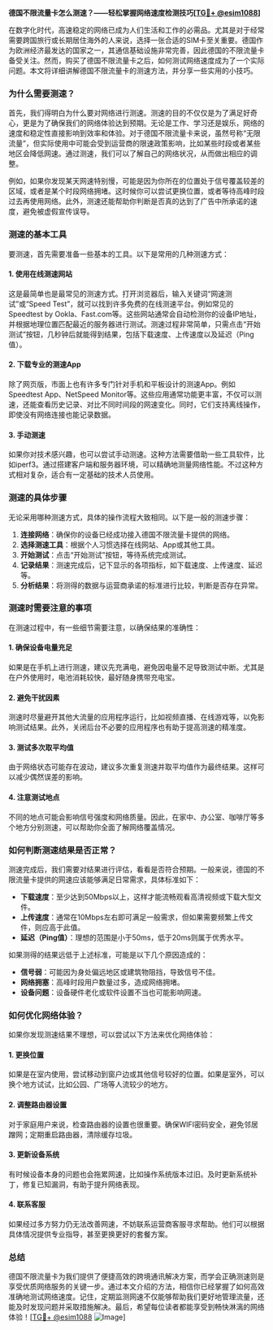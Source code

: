 **德国不限流量卡怎么测速？——轻松掌握网络速度检测技巧[[TG💪+ @esim1088](https://t.me/s/esim1088)]**

在数字化时代，高速稳定的网络已成为人们生活和工作的必需品。尤其是对于经常需要跨国旅行或长期居住海外的人来说，选择一张合适的SIM卡至关重要。德国作为欧洲经济最发达的国家之一，其通信基础设施非常完善，因此德国的不限流量卡备受关注。然而，购买了德国不限流量卡之后，如何测试网络速度成为了一个实际问题。本文将详细讲解德国不限流量卡的测速方法，并分享一些实用的小技巧。

### **为什么需要测速？**

首先，我们得明白为什么要对网络进行测速。测速的目的不仅仅是为了满足好奇心，更是为了确保我们的网络体验达到预期。无论是工作、学习还是娱乐，网络的速度和稳定性直接影响到效率和体验。对于德国不限流量卡来说，虽然号称“无限流量”，但实际使用中可能会受到运营商的限速政策影响，比如某些时段或者某些地区会降低网速。通过测速，我们可以了解自己的网络状况，从而做出相应的调整。

例如，如果你发现某天网速特别慢，可能是因为你所在的位置处于信号覆盖较差的区域，或者是某个时段网络拥堵。这时候你可以尝试更换位置，或者等待高峰时段过去再使用网络。此外，测速还能帮助你判断是否真的达到了广告中所承诺的速度，避免被虚假宣传误导。

### **测速的基本工具**

要测速，首先需要准备一些基本的工具。以下是常用的几种测速方式：

#### **1. 使用在线测速网站**
这是最简单也是最常见的测速方式。打开浏览器后，输入关键词“网速测试”或“Speed Test”，就可以找到许多免费的在线测速平台。例如常见的Speedtest by Ookla、Fast.com等。这些网站通常会自动检测你的设备IP地址，并根据地理位置匹配最近的服务器进行测试。测速过程非常简单，只需点击“开始测试”按钮，几秒钟后就能得到结果，包括下载速度、上传速度以及延迟（Ping值）。

#### **2. 下载专业的测速App**
除了网页版，市面上也有许多专门针对手机和平板设计的测速App。例如Speedtest App、NetSpeed Monitor等。这些应用通常功能更丰富，不仅可以测速，还能查看历史记录、对比不同时间段的网速变化。同时，它们支持离线操作，即使没有网络连接也能记录数据。

#### **3. 手动测速**
如果你对技术感兴趣，也可以尝试手动测速。这种方法需要借助一些工具软件，比如iperf3。通过搭建客户端和服务器环境，可以精确地测量网络性能。不过这种方式相对复杂，适合有一定基础的技术人员使用。

### **测速的具体步骤**

无论采用哪种测速方式，具体的操作流程大致相同。以下是一般的测速步骤：

1. **连接网络**：确保你的设备已经成功接入德国不限流量卡提供的网络。
2. **选择测速工具**：根据个人习惯选择在线网站、App或其他工具。
3. **开始测试**：点击“开始测试”按钮，等待系统完成测试。
4. **记录结果**：测速完成后，记下显示的各项指标，如下载速度、上传速度、延迟等。
5. **分析结果**：将测得的数据与运营商承诺的标准进行比较，判断是否存在异常。

### **测速时需要注意的事项**

在测速过程中，有一些细节需要注意，以确保结果的准确性：

#### **1. 确保设备电量充足**
如果是在手机上进行测速，建议先充满电，避免因电量不足导致测试中断。尤其是在户外使用时，电池消耗较快，最好随身携带充电宝。

#### **2. 避免干扰因素**
测速时尽量避开其他大流量的应用程序运行，比如视频直播、在线游戏等，以免影响测试结果。此外，关闭后台不必要的应用程序也有助于提高测速的精准度。

#### **3. 测试多次取平均值**
由于网络状态可能存在波动，建议多次重复测速并取平均值作为最终结果。这样可以减少偶然误差的影响。

#### **4. 注意测试地点**
不同的地点可能会影响信号强度和网络质量。因此，在家中、办公室、咖啡厅等多个地方分别测速，可以帮助你全面了解网络覆盖情况。

### **如何判断测速结果是否正常？**

测速完成后，我们需要对结果进行评估，看看是否符合预期。一般来说，德国的不限流量卡提供的网速应该能够满足日常需求，具体标准如下：

- **下载速度**：至少达到50Mbps以上，这样才能流畅观看高清视频或下载大型文件。
- **上传速度**：通常在10Mbps左右即可满足一般需求，但如果需要频繁上传文件，则应高于此值。
- **延迟（Ping值）**：理想的范围是小于50ms，低于20ms则属于优秀水平。

如果测得的结果远低于上述标准，可能是以下几个原因造成的：

- **信号弱**：可能因为身处偏远地区或建筑物阻挡，导致信号不佳。
- **网络拥塞**：高峰时段用户数量过多，造成网络拥堵。
- **设备问题**：设备硬件老化或软件设置不当也可能影响网速。

### **如何优化网络体验？**

如果你发现测速结果不理想，可以尝试以下方法来优化网络体验：

#### **1. 更换位置**
如果是在室内使用，尝试移动到窗户边或其他信号较好的位置。如果是室外，可以换个地方试试，比如公园、广场等人流较少的地方。

#### **2. 调整路由器设置**
对于家庭用户来说，检查路由器的设置也很重要。确保WIFI密码安全，避免邻居蹭网；定期重启路由器，清除缓存垃圾。

#### **3. 更新设备系统**
有时候设备本身的问题也会拖累网速，比如操作系统版本过旧。及时更新系统补丁，修复已知漏洞，有助于提升网络表现。

#### **4. 联系客服**
如果经过多方努力仍无法改善网速，不妨联系运营商客服寻求帮助。他们可以根据具体情况提供专业指导，甚至更换更好的套餐方案。

### **总结**

德国不限流量卡为我们提供了便捷高效的跨境通讯解决方案，而学会正确测速则是享受优质网络服务的关键一步。通过本文介绍的方法，相信你已经掌握了如何高效准确地测试网络速度。记住，定期监测网速不仅能够帮助我们更好地管理流量，还能及时发现问题并采取措施解决。最后，希望每位读者都能享受到畅快淋漓的网络体验！[[TG💪+ @esim1088](https://t.me/s/esim1088) ![Image](https://i.postimg.cc/4NQfJmqS/Snipaste-2025-05-13-00-14-12.png)]